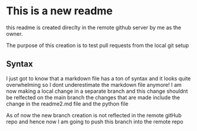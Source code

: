 # This is a new readme 
this readme is created direclty in the remote github server by me as the owner.

The purpose of this creation is to test pull requests from the local git setup

## Syntax
I just got to know that a markdown file has a ton of syntax and it looks quite overwhelming so I dont underestimate the markdown file anymore!
I am now making a local change in a separate branch and this change shouldnt be relfected on the main branch
the changes that are made include the change in the readme2.md file and the python file

As of now the new branch creation is not reflected in the remote gitHub repo and hence now I am going to push this branch into the remote repo